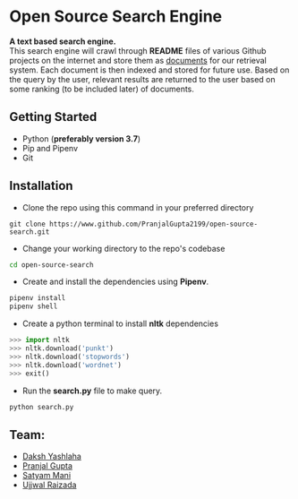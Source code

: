 # Open Source Search Engine

**A text based search engine.** <br>
This search engine will crawl through **README** files of various Github projects on the internet and store them as <u>documents</u> for our retrieval system. Each document is then indexed and stored for future use. Based on the query by the user, relevant results are returned to the user based on some ranking (to be included later) of documents.

## Getting Started

* Python (**preferably version 3.7**)
* Pip and Pipenv
* Git

## Installation

* Clone the repo using this command in your preferred directory
```git 
git clone https://www.github.com/PranjalGupta2199/open-source-search.git
```
* Change your working directory to the repo's codebase 
```bash
cd open-source-search
```
* Create and install the dependencies using **Pipenv**.
```bash
pipenv install
pipenv shell
```
* Create a python terminal to install **nltk** dependencies 
```python
>>> import nltk
>>> nltk.download('punkt')
>>> nltk.download('stopwords')
>>> nltk.download('wordnet')
>>> exit()
```
* Run the **search.py** file to make query.
```bash
python search.py
```


## Team:
* [Daksh Yashlaha](https://github.com/tufty-123)&nbsp;&nbsp;
* [Pranjal Gupta](https://github.com/PranjalGupta2199) &nbsp; &nbsp;&nbsp; &nbsp;
* [Satyam Mani](https://github.com/sat13mani) &nbsp;&nbsp;&nbsp;&nbsp;&nbsp;&nbsp;
* [Ujjwal Raizada](https://github.com/ujjwal-raizada) &nbsp;&nbsp;&nbsp;
